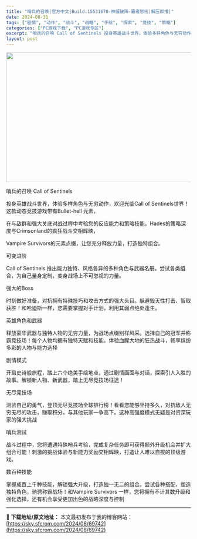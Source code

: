 ```yaml
---
title: "哨兵的召唤|官方中文|Build.15531670-神威破阵-霸者怒吼|解压即撸|"
date: 2024-08-31
tags: ["剧情", "动作", "战斗", "战略", "手绘", "探索", "竞技", "策略"]
categories: ["PC游戏下载", "PC游戏专区"]
excerpt: "哨兵的召唤 Call of Sentinels 投身英雄战斗世界，体验多样角色与无穷动作，欢迎光临Call of Sentinels世界！这款动态竞技游戏带有Bullet-hell 元素， 在与敌群和强大关底对战过程中考验您的反应能力和策略技能。Hades的策略深度与Crimsonland的疯狂战斗&hellip;"
layout: post
---
```


<img class="aligncenter size-full wp-image-69743" src="https://sky.sfcrom.com/wp-content/uploads/2024/08/2024083103214041.webp" alt="" width="616" height="353" />

哨兵的召唤 Call of Sentinels

投身英雄战斗世界，体验多样角色与无穷动作，欢迎光临Call of Sentinels世界！这款动态竞技游戏带有Bullet-hell 元素，

在与敌群和强大关底对战过程中考验您的反应能力和策略技能。Hades的策略深度与Crimsonland的疯狂战斗交相辉映，

Vampire Survivors的元素点缀，让您充分释放力量，打造独特组合。

可变进阶

Call of Sentinels 推出能力独特、风格各异的多种角色与武器名册。尝试各类组合，为自己量身定制，变身战场上不可忽视的力量。

强大的Boss

时刻做好准备，对抗拥有特殊技巧和攻击方式的强大头目。躲避毁灭性打击、智取获胜！和哈迪斯一样，您需要掌握对手计划，利用其弱点绝处逢生。

英雄角色和武器

释放豪华武器与独特人物的无穷力量，为战场点缀别样风采。选择自己的冠军并称霸竞技场！每个人物均拥有独特天赋和技能。体验血腥大地的狂热战斗，畅享缤纷多彩的人物与能力选择

剧情模式

开启史诗般旅程，踏上六个绝美手绘地点，通过剧情画面与对话，探索引人入胜的故事。解锁新人物、新武器，踏上无尽竞技场征途！

无尽竞技场

测验自己的勇气，登顶无尽竞技场全球排行榜！看看您能够坚持多久，对抗敌人无穷无尽的攻击，赚取积分，与其他玩家一争高下。这种高强度模式无疑是对资深玩家的强大挑战

哨兵测试

战斗过程中，您将遭遇特殊哨兵考验，完成复杂任务即可获得额外升级机会并扩大组合可能！刺激的挑战体验与新能力奖励交相辉映，打造让人难以自拔的顶级游戏。

数百种技能

掌握成百上千种技能，解锁强大升级，打造独一无二的组合。尝试各种搭配，塑造独特角色，驰骋称霸战场！和Vampire Survivors 一样，您将拥有不计其数升级和强化选择，还有机会享受更加出色的战略深度与控制

---
📖 **下载地址/原文地址：** 本文最初发布于我的博客网站：[https://sky.sfcrom.com/2024/08/69742](https://sky.sfcrom.com/2024/08/69742)
